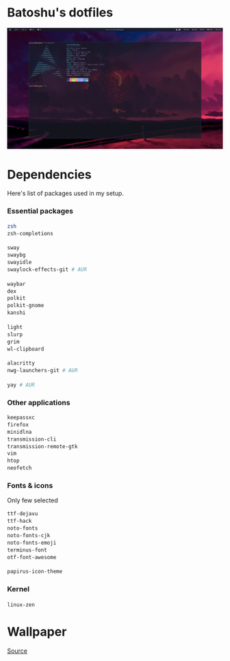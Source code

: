 # Batoshu's dotfiles
![Desktop screenshot](screenshot.png)

# Dependencies
Here's list of packages used in my setup.
### Essential packages
```bash
zsh 
zsh-completions

sway
swaybg
swayidle
swaylock-effects-git # AUR

waybar
dex
polkit
polkit-gnome
kanshi

light
slurp
grim
wl-clipboard

alacritty
nwg-launchers-git # AUR

yay # AUR
```

### Other applications
```bash
keepassxc
firefox
minidlna
transmission-cli
transmission-remote-gtk
vim
htop
neofetch
```

### Fonts & icons 
Only few selected
```bash
ttf-dejavu
ttf-hack
noto-fonts
noto-fonts-cjk
noto-fonts-emoji
terminus-font
otf-font-awesome

papirus-icon-theme
```

### Kernel
`linux-zen`

# Wallpaper
[Source](https://www.deviantart.com/bisbiswas/art/Storm-On-The-Way-871209944)
